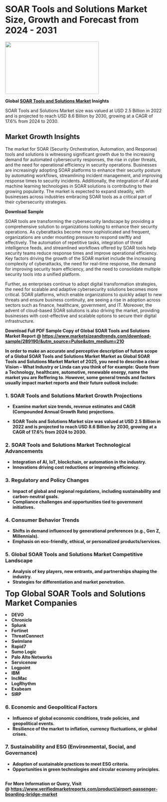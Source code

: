 <H1>SOAR Tools and Solutions Market Size, Growth and Forecast from 2024 - 2031</H1><img class="aligncenter size-medium wp-image-584254" src="https://thirdeyenews.in/wp-content/uploads/2024/09/Global-Market-Research-300x168.jpeg" alt="" width="300" height="168" /><p><strong>Global&nbsp;<a href="https://www.marketsizeandtrends.com/download-sample/289190/&amp;utm_source=Pulse&amp;utm_medium=210">SOAR Tools and Solutions Market</a> Insights</strong></p><p>SOAR Tools and Solutions Market size was valued at USD 2.5 Billion in 2022 and is projected to reach USD 8.6 Billion by 2030, growing at a CAGR of 17.6% from 2024 to 2030.</p><p><h2>Market Growth Insights</h2> <p>The market for SOAR (Security Orchestration, Automation, and Response) tools and solutions is witnessing significant growth due to the increasing demand for automated cybersecurity responses, the rise in cyber threats, and the need for operational efficiency in security operations. Businesses are increasingly adopting SOAR platforms to enhance their security posture by automating workflows, streamlining incident management, and improving response times to security incidents. Additionally, the integration of AI and machine learning technologies in SOAR solutions is contributing to their growing popularity. The market is expected to expand steadily, with businesses across industries embracing SOAR tools as a critical part of their cybersecurity strategies.</p> <p><strong>Download Sample</strong></p> <p>SOAR tools are transforming the cybersecurity landscape by providing a comprehensive solution to organizations looking to enhance their security operations. As cyberattacks become more sophisticated and frequent, organizations are under mounting pressure to respond swiftly and effectively. The automation of repetitive tasks, integration of threat intelligence feeds, and streamlined workflows offered by SOAR tools help security teams reduce response times and improve operational efficiency. Key factors driving the growth of the SOAR market include the increasing complexity of cyberattacks, the need for real-time response, the demand for improving security team efficiency, and the need to consolidate multiple security tools into a unified platform.</p> <p>Further, as enterprises continue to adopt digital transformation strategies, the need for scalable and adaptive cybersecurity solutions becomes more critical. SOAR platforms, which enable organizations to quickly adapt to new threats and ensure business continuity, are seeing a rise in adoption across sectors such as finance, healthcare, government, and IT. Moreover, the advent of cloud-based SOAR solutions is also driving the market, providing businesses with cost-effective and scalable options to secure their digital infrastructure.</p> <p><strong></p><p><span class=""><strong>Download Full PDF Sample Copy of Global SOAR Tools and Solutions Market Report</strong> @ <a href="https://www.marketsizeandtrends.com/download-sample/289190/&amp;utm_source=Pulse&amp;utm_medium=210" target="_blank">https://www.marketsizeandtrends.com/download-sample/289190/&amp;utm_source=Pulse&amp;utm_medium=210</a></span></p><p>In order to make an accurate and perceptive description of future scope of a Global&nbsp;SOAR Tools and Solutions Market Market as Global&nbsp;SOAR Tools and Solutions Market Market of 2025, you need to describe a clear Vision &ndash; What Industry or Linda can you think of for example: Quote from a Technology, healthcare, automotive, renewable energy, name the market you are Reffering to. However, some general trends and factors usually impact market reports and their future outlook include:</p><h3>1.&nbsp;<strong>SOAR Tools and Solutions Market Growth Projections</strong></h3><ul><li>Examine market size trends, revenue estimates and CAGR (Compounded Annual Growth Rate) projections.</li><li><p>SOAR Tools and Solutions Market size was valued at USD 2.5 Billion in 2022 and is projected to reach USD 8.6 Billion by 2030, growing at a CAGR of 17.6% from 2024 to 2030.</p></li></ul><h3>2.&nbsp;<strong>SOAR Tools and Solutions Market Technological Advancements</strong></h3><ul><li>Integration of AI, IoT, blockchain, or automation in the industry.</li><li>Innovations driving cost reductions or improving efficiency.</li></ul><h3>3.&nbsp;<strong>Regulatory and Policy Changes</strong></h3><ul><li>Impact of global and regional regulations, including sustainability and carbon-neutral goals.</li><li>Compliance challenges and opportunities tied to government initiatives.</li></ul><h3>4.&nbsp;<strong>Consumer Behavior Trends</strong></h3><ul><li>Shifts in demand influenced by generational preferences (e.g., Gen Z, Millennials).</li><li>Emphasis on eco-friendly, ethical, or personalized products/services.</li></ul><h3>5.&nbsp;<strong>Global SOAR Tools and Solutions Market Competitive Landscape</strong></h3><ul><li>Analysis of key players, new entrants, and partnerships shaping the industry.</li><li>Strategies for differentiation and market penetration.</li></ul><p data-pm-slice="1 1 []"><span style="color: inherit; font-family: inherit; font-size: 25px;">Top Global SOAR Tools and Solutions Market Companies</span></p><div class="" data-test-id=""><p><li>DEVO</li><li> Chronicle</li><li> Splunk</li><li> Fortinet</li><li> ThreatConnect</li><li> Swimlane</li><li> Rapid7</li><li> Sumo Logic</li><li> Palo Alto Networks</li><li> Servicenow</li><li> Logpoint</li><li> IBM</li><li> IncMac</li><li> LogRhythm</li><li> Exabeam</li><li> SIRP</li></p></div><h3>6.&nbsp;<strong>Economic and Geopolitical Factors</strong></h3><ul><li>Influence of global economic conditions, trade policies, and geopolitical events.</li><li>Resilience of the market to inflation, currency fluctuations, or global crises.</li></ul><h3>7.&nbsp;<strong>Sustainability and ESG (Environmental, Social, and Governance)</strong></h3><ul><li>Adoption of sustainable practices to meet ESG criteria.</li><li>Opportunities in green technologies and circular economy principles.</li></ul><h2><strong style="font-size: 14px;">For More Information or Query, Visit @&nbsp;</strong><a style="background-color: #ffffff; font-size: 14px;" href="https://www.marketsizeandtrends.com/report/soar-tools-and-solutions-market/" target="_blank">https://www.verifiedmarketreports.com/product/airport-passenger-boarding-bridge-market</a></h2>
